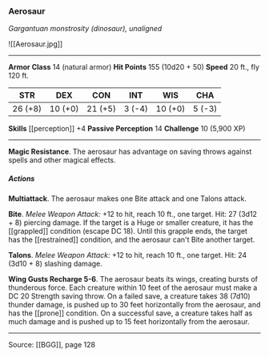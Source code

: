 ### Aerosaur
_Gargantuan monstrosity (dinosaur), unaligned_

![[Aerosaur.jpg]]




---

**Armor Class** 14 (natural armor)
**Hit Points** 155 (10d20 + 50)
**Speed** 20 ft., fly 120 ft.

| STR     | DEX     | CON     | INT     | WIS     | CHA     |
|---------|---------|---------|---------|---------|---------|
| 26 (+8) | 10 (+0) | 21 (+5) | 3 (-4) | 10 (+0) | 5 (-3) |

**Skills** [[perception]] +4
**Passive Perception** 14
**Challenge** 10 (5,900 XP)

---

**Magic Resistance**. The aerosaur has advantage on saving throws against spells and other magical effects.

##### Actions
**Multiattack**. The aerosaur makes one Bite attack and one Talons attack.

**Bite**. _Melee Weapon Attack:_ +12 to hit, reach 10 ft., one target. Hit: 27 (3d12 + 8) piercing damage. If the target is a Huge or smaller creature, it has the [[grappled]] condition (escape DC 18). Until this grapple ends, the target has the [[restrained]] condition, and the aerosaur can't Bite another target.

**Talons**. _Melee Weapon Attack:_ +12 to hit, reach 10 ft., one target. Hit: 24 (3d10 + 8) slashing damage.

**Wing Gusts Recharge 5-6**. The aerosaur beats its wings, creating bursts of thunderous force. Each creature within 10 feet of the aerosaur must make a DC 20 Strength saving throw. On a failed save, a creature takes 38 (7d10) thunder damage, is pushed up to 30 feet horizontally from the aerosaur, and has the [[prone]] condition. On a successful save, a creature takes half as much damage and is pushed up to 15 feet horizontally from the aerosaur.


---

Source: [[BGG]], page 128